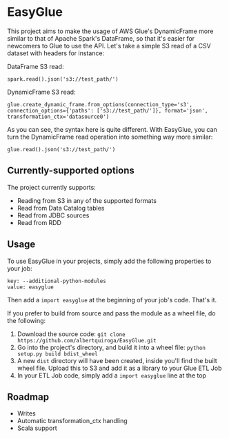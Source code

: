 # EasyGlue

This project aims to make the usage of AWS Glue's DynamicFrame more similar to that of Apache Spark's DataFrame, so that it's easier for newcomers to Glue to use the API. Let's take a simple S3 read of a CSV dataset with headers for instance:

DataFrame S3 read:
```
spark.read().json('s3://test_path/')
```

DynamicFrame S3 read:
```
glue.create_dynamic_frame.from_options(connection_type='s3', connection_options={'paths': ['s3://test_path/']}, format='json', transformation_ctx='datasource0')
```

As you can see, the syntax here is quite different. With EasyGlue, you can turn the DynamicFrame read operation into something way more similar:
```
glue.read().json('s3://test_path/')
```

## Currently-supported options

The project currently supports:

* Reading from S3 in any of the supported formats
* Read from Data Catalog tables
* Read from JDBC sources
* Read from RDD

## Usage

To use EasyGlue in your projects, simply add the following properties to your job:

```
key: --additional-python-modules
value: easyglue
```

Then add a `import easyglue` at the beginning of your job's code. That's it.

If you prefer to build from source and pass the module as a wheel file, do the following:

1. Download the source code: `git clone https://github.com/albertquiroga/EasyGlue.git`
2. Go into the project's directory, and build it into a wheel file: `python setup.py build bdist_wheel`
3. A new `dist` directory will have been created, inside you'll find the built wheel file. Upload this to S3 and add it as a library to your Glue ETL Job
4. In your ETL Job code, simply add a `import easyglue` line at the top

## Roadmap

* Writes
* Automatic transformation_ctx handling
* Scala support
